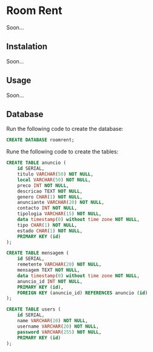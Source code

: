 # Room Rent 
Soon...

## Instalation
Soon...

## Usage
Soon...

## Database
Run the following code to create the database:

```sql
CREATE DATABASE roomrent;
```

Rune the following code to create the tables:

```sql
CREATE TABLE anuncio (
    id SERIAL,
    titulo VARCHAR(50) NOT NULL,
    local VARCHAR(50) NOT NULL,
    preco INT NOT NULL,
    descricao TEXT NOT NULL,
    genero CHAR(1) NOT NULL,
    anunciante VARCHAR(20) NOT NULL,
    contacto INT NOT NULL,
    tipologia VARCHAR(15) NOT NULL,
    data timestamp(0) without time zone NOT NULL,
    tipo CHAR(1) NOT NULL,
    estado CHAR(1) NOT NULL,
    PRIMARY KEY (id)
);

CREATE TABLE mensagem (
    id SERIAL,
    remetente VARCHAR(20) NOT NULL,
    mensagem TEXT NOT NULL,
    data timestamp(0) without time zone NOT NULL,
    anuncio_id INT NOT NULL,
    PRIMARY KEY (id),
    FOREIGN KEY (anuncio_id) REFERENCES anuncio (id)
);

CREATE TABLE users (
    id SERIAL,
    name VARCHAR(20) NOT NULL,
    username VARCHAR(20) NOT NULL,
    password VARCHAR(255) NOT NULL,
    PRIMARY KEY (id)
);
```
